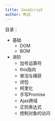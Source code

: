 ```yaml
---
title: JavaScript
author: 熊滔
---
```


目录：

- 基础
  - DOM
  - BOM
- 进阶
  - 加号运算符
  - this指向
  - 冒泡与捕获
  - 闭包
  - 柯里化
  - 手写Promise
  - Ajax跨域
  - 正则表达式
  - 控制对象的访问

<Disqus />